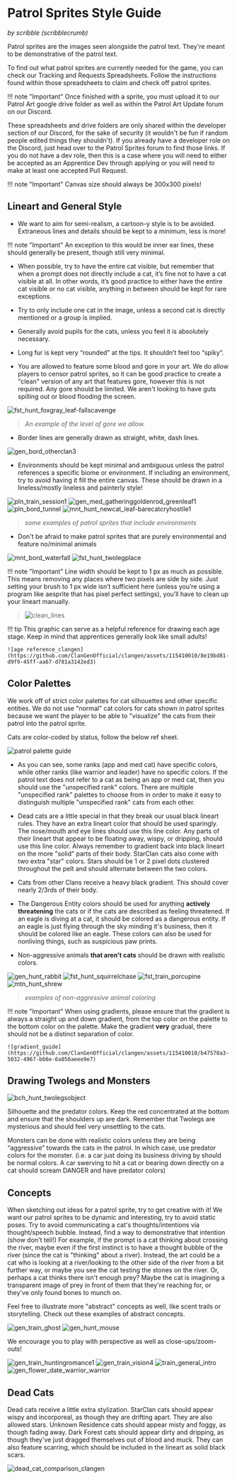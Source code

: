 # Patrol Sprites Style Guide
_by scribble (scribblecrumb)_

Patrol sprites are the images seen alongside the patrol text.  They're meant to be demonstrative of the patrol text.

To find out what patrol sprites are currently needed for the game, you can check our Tracking and Requests Spreadsheets.  Follow the instructions found within those spreadsheets to claim and check off patrol sprites.  

!!! note "Important"
    Once finished with a sprite, you must upload it to our Patrol Art google drive folder as well as within the Patrol Art Update forum on our Discord.

These spreadsheets and drive folders are only shared within the developer section of our Discord, for the sake of security (it wouldn't be fun if random people edited things they shouldn't).  If you already have a developer role on the Discord, just head over to the Patrol Sprites forum to find those links.  If you do not have a dev role, then this is a case where you will need to either be accepted as an Apprentice Dev through applying or you will need to make at least one accepted Pull Request.

!!! note "Important"
    Canvas size should always be 300x300 pixels!

## Lineart and General Style
- We want to aim for semi-realism, a cartoon-y style is to be avoided.  Extraneous lines and details should be kept to a minimum, less is more!  

!!! note "Important"
    An exception to this would be inner ear lines, these should generally be present, though still very minimal.

- When possible, try to have the entire cat visible, but remember that when a prompt does not directly include a cat, it’s fine not to have a cat visible at all. In other words, it’s good practice to either have the entire cat visible or no cat visible, anything in between should be kept for rare exceptions.

- Try to only include one cat in the image, unless a second cat is directly mentioned or a group is implied.

- Generally avoid pupils for the cats, unless you feel it is absolutely necessary.

- Long fur is kept very “rounded” at the tips.  It shouldn’t feel too “spiky”.

- You are allowed to feature some blood and gore in your art.  We do allow players to censor patrol sprites, so it can be good practice to create a "clean" version of any art that features gore, however this is not required.  Any gore should be limited.  We aren't looking to have guts spilling out or blood flooding the screen.
  
![fst_hunt_foxgray_leaf-fallscavenge](https://github.com/ClanGenOfficial/clangen/assets/115410010/7b6e784e-b9b8-4611-9010-ca8f0d227eee)

> _An example of the level of gore we allow._

- Border lines are generally drawn as straight, white, dash lines.

![gen_bord_otherclan3](https://github.com/ClanGenOfficial/clangen/assets/115410010/d45b5d4f-83b7-46a1-bd74-a59a3e6bd380)

- Environments should be kept minimal and ambiguous unless the patrol references a specific biome or environment.  If including an environment, try to avoid having it fill the entire canvas. These should be drawn in a lineless/mostly lineless and painterly style!

![pln_train_session1](https://github.com/ClanGenOfficial/clangen/assets/115410010/9ac2ddb8-3dcf-4a85-be04-f57977fb9aec)
![gen_med_gatheringgoldenrod_greenleaf1](https://github.com/ClanGenOfficial/clangen/assets/115410010/82690ae1-464b-4725-a9cd-827869a2abd5)
![pln_bord_tunnel](https://github.com/ClanGenOfficial/clangen/assets/115410010/d8ffeef5-04ff-4b03-94ca-1a691c3b48e1)
![mnt_hunt_newcat_leaf-barecatcryhostile1](https://github.com/ClanGenOfficial/clangen/assets/115410010/e98d3800-6c1a-49dd-a5d8-be6c6084de63)

> _some examples of patrol sprites that include environments_

- Don't be afraid to make patrol sprites that are purely environmental and feature no/minimal animals

![mnt_bord_waterfall](https://github.com/ClanGenOfficial/clangen/assets/115410010/bd2fb621-b662-4d5a-86aa-f6b92d81868e)
![fst_hunt_twolegplace](https://github.com/ClanGenOfficial/clangen/assets/115410010/79a1b423-1c3e-4843-bd59-a85792c7654b)

!!! note "Important"
    Line width should be kept to 1 px as much as possible.  This means removing any places where two pixels are side by side.  Just setting your brush to 1 px wide isn’t sufficient here (unless you’re using a program like aesprite that has pixel perfect settings), you’ll have to clean up your lineart manually.  
>
> ![clean_lines](https://github.com/ClanGenOfficial/clangen/assets/115410010/bc08929b-c605-476a-8d25-dc4aba291d8b)

!!! tip
    This graphic can serve as a helpful reference for drawing each age stage.  Keep in mind that apprentices generally look like small adults!

    ![age reference_clangen](https://github.com/ClanGenOfficial/clangen/assets/115410010/8e19bd81-d9f9-45ff-aa67-d781a3142ed3)


## Color Palettes 
We work off of strict color palettes for cat silhouettes and other specific entities.  We do not use "normal" cat colors for cats shown in patrol sprites because we want the player to be able to "visualize" the cats from their patrol into the patrol sprite.  

Cats are color-coded by status, follow the below ref sheet.

![patrol palette guide](https://github.com/SnapshotManor/Snapshot-ClanGen/blob/development/docs/art/img/color%20palette%20guide.png?raw=true)

- As you can see, some ranks (app and med cat) have specific colors, while other ranks (like warrior and leader) have no specific colors.  If the patrol text does not refer to a cat as being an app or med cat, then you should use the "unspecified rank" colors.  There are multiple "unspecified rank" palettes to choose from in order to make it easy to distinguish multiple "unspecified rank" cats from each other.

- Dead cats are a little special in that they break our usual black lineart rules.  They have an extra lineart color that should be used sparingly.  The nose/mouth and eye lines should use this line color.  Any parts of their lineart that appear to be floating away, wispy, or dripping, should use this line color.  Always remember to gradient back into black lineart on the more "solid" parts of their body.  StarClan cats also come with two extra "star" colors.  Stars should be 1 or 2 pixel dots clustered throughout the pelt and should alternate between the two colors.

- Cats from other Clans receive a heavy black gradient.  This should cover nearly 2/3rds of their body.

- The Dangerous Entity colors should be used for anything **actively threatening** the cats or if the cats are described as feeling threatened.  If an eagle is diving at a cat, it should be colored as a dangerous entity.  If an eagle is just flying through the sky minding it's business, then it should be colored like an eagle.  These colors can also be used for nonliving things, such as suspicious paw prints.

- Non-aggressive animals **that aren't cats** should be drawn with realistic colors.

![gen_hunt_rabbit](https://github.com/ClanGenOfficial/clangen/assets/115410010/f82cb21e-3623-427e-8236-21d1ffcb9a64)
![fst_hunt_squirrelchase](https://github.com/ClanGenOfficial/clangen/assets/115410010/c2508326-85e5-4de9-98ae-282309ba6ae7)
![fst_train_porcupine](https://github.com/ClanGenOfficial/clangen/assets/115410010/2c2ec383-6ad4-4432-9fc8-e76d832f0830)
![mtn_hunt_shrew](https://github.com/ClanGenOfficial/clangen/assets/115410010/eb6a841c-3e3f-431c-888f-80dbcdffd814)

> _examples of non-aggressive animal coloring_

!!! note "Important"
    When using gradients, please ensure that the gradient is always a straight up and down gradient, from the top color on the palette to the bottom color on the palette.  Make the gradient **very** gradual, there should not be a distinct separation of color.

    ![gradient_guide](https://github.com/ClanGenOfficial/clangen/assets/115410010/b47570a3-5032-4967-b66e-6a856aeee9e7)

## Drawing Twolegs and Monsters

![bch_hunt_twolegsobject](https://github.com/ClanGenOfficial/clangen/assets/115410010/46918615-0250-458e-959b-9e6bcb316c46)

Silhouette and the predator colors.  Keep the red concentrated at the bottom and ensure that the shoulders up are dark. Remember that Twolegs are mysterious and should feel very unsettling to the cats.  

Monsters can be done with realistic colors unless they are being “aggressive” towards the cats in the patrol.  In which case, use predator colors for the monster.  (i.e. a car just doing its business driving by should be normal colors.  A car swerving to hit a cat or bearing down directly on a cat should scream DANGER and have predator colors)


## Concepts
When sketching out ideas for a patrol sprite, try to get creative with it!  We want our patrol sprites to be dynamic and interesting, try to avoid static poses.  Try to avoid communicating a cat's thoughts/intentions via thought/speech bubble.  Instead, find a way to demonstrative that intention (show don't tell!)  For example, if the prompt is a cat thinking about crossing the river, maybe even if the first instinct is to have a thought bubble of the river (since the cat is "thinking" about a river).  Instead, the art could be a cat who is looking at a river/looking to the other side of the river from a bit further way, or maybe you see the cat testing the stones on the river.  Or, perhaps a cat thinks there isn't enough prey? Maybe the cat is imagining a transparent image of prey in front of them that they're reaching for, or they've only found bones to munch on.

Feel free to illustrate more "abstract" concepts as well, like scent trails or storytelling.  Check out these examples of abstract concepts.

![gen_train_ghost](https://github.com/ClanGenOfficial/clangen/assets/115410010/267a171d-c32c-4924-9cbe-dff38bd485da)
![gen_hunt_mouse](https://github.com/ClanGenOfficial/clangen/assets/115410010/ca5ad052-e940-449b-87a6-987808badc2d)

We encourage you to play with perspective as well as close-ups/zoom-outs!  

![gen_train_huntingromance1](https://github.com/ClanGenOfficial/clangen/assets/115410010/a6b5e085-b0da-48bc-bf82-a93f553c706a)
![gen_train_vision4](https://github.com/ClanGenOfficial/clangen/assets/115410010/b7d62043-1539-4791-8589-263f7f1b4050)
![train_general_intro](https://github.com/ClanGenOfficial/clangen/assets/115410010/d4083ab5-6f34-4825-95c6-6afa1b20be75)
![gen_flower_date_warrior_warrior](https://github.com/ClanGenOfficial/clangen/assets/115410010/8986b7f6-1dc8-4578-b6e7-d0fdb77b8d30)


## Dead Cats
Dead cats receive a little extra stylization.  StarClan cats should appear wispy and incorporeal, as though they are drifting apart.  They are also allowed stars.  Unknown Residence cats should appear misty and foggy, as though fading away.  Dark Forest cats should appear dirty and dripping, as though they've just dragged themselves out of blood and muck.  They can also feature scarring, which should be included in the lineart as solid black scars.

![dead_cat_comparison_clangen](https://github.com/ClanGenOfficial/clangen/assets/115410010/1a1e3c89-5a51-4ebd-b0a2-92de5ba68e51)
